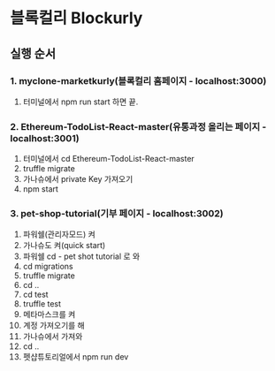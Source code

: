 # 블록컬리 Blockurly


## 실행 순서



### 1. myclone-marketkurly(블록컬리 홈페이지 - localhost:3000)
1) 터미널에서 npm run start 하면 끝.


### 2. Ethereum-TodoList-React-master(유통과정 올리는 페이지 - localhost:3001)
1) 터미널에서 cd Ethereum-TodoList-React-master
2) truffle migrate
3) 가나슈에서 private Key 가져오기
4) npm start


### 3. pet-shop-tutorial(기부 페이지 - localhost:3002)
1) 파워쉘(관리자모드) 켜
2) 가나슈도 켜(quick start)
3) 파워쉘 cd - pet shot tutorial 로 와
4) cd migrations
5) truffle migrate
6) cd ..
7) cd test
8) truffle test
9) 메타마스크를 켜
10) 계정 가져오기를 해
11) 가나슈에서 가져와
12) cd ..
13) 펫샵튜토리얼에서 npm run dev
